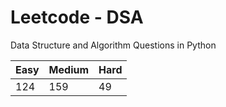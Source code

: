 # Leetcode - DSA

Data Structure and Algorithm Questions in Python

| Easy   |  Medium  | Hard |
|--------|----------|------|
|   124  |    159   |  49  |
